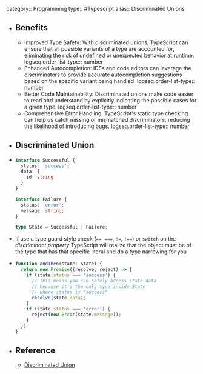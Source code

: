 category:: Programming
type:: #Typescript
alias:: Discriminated Unions

- ## Benefits
	- Improved Type Safety: With discriminated unions, TypeScript can ensure that all possible variants of a type are accounted for, eliminating the risk of undefined or unexpected behavior at runtime.
	  logseq.order-list-type:: number
	- Enhanced Autocompletion: IDEs and code editors can leverage the discriminators to provide accurate autocompletion suggestions based on the specific variant being handled.
	  logseq.order-list-type:: number
	- Better Code Maintainability: Discriminated unions make code easier to read and understand by explicitly indicating the possible cases for a given type.
	  logseq.order-list-type:: number
	- Comprehensive Error Handling: TypeScript's static type checking can help us catch missing or mismatched discriminators, reducing the likelihood of introducing bugs.
	  logseq.order-list-type:: number
- ## Discriminated Union
- ```ts
  interface Successful {
    status: 'success';
    data: {
      id: string
    }
  }
  
  interface Failure {
    status: 'error';
    message: string;
  }
  
  type State = Successful | Failure;
  ```
- If use a type guard style check (`==`, `===`, `!=`, `!==`) or `switch` on the *discriminant property* TypeScript will realize that the object must be of the type that has that specific literal and do a type narrowing for you
- ```ts
  function andThen(state: State) {
    return new Promise((resolve, reject) => {
      if (state.status === 'success') {
        // This means you can safely access state.data
        // because it's the only type inside State
        // where status is "success"
        resolve(state.data);
      }
      if (state.status === 'error') {
        reject(new Error(state.message));
      }
    })
  }
  ```
- ## Reference
	- [Discriminated Union](https://basarat.gitbook.io/typescript/type-system/discriminated-unions)